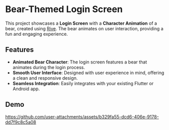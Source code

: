 # Bear-Themed Login Screen

This project showcases a **Login Screen** with a **Character Animation** of a bear, created using [Rive](https://rive.app/). The bear animates on user interaction, providing a fun and engaging experience.

## Features

- **Animated Bear Character**: The login screen features a bear that animates during the login process.
- **Smooth User Interface**: Designed with user experience in mind, offering a clean and responsive design.
- **Seamless Integration**: Easily integrates with your existing Flutter or Android app.

## Demo



https://github.com/user-attachments/assets/b329fa55-dcd6-406e-9178-dd7f9c8c5a08

